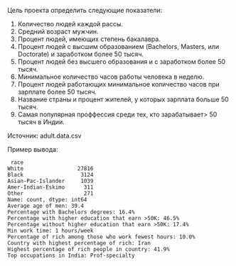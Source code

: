 Цель проекта определить следующие показатели:
  1. Количество людей каждой рассы.
  2. Средний возраст мужчин.
  3. Процент людей, имеющих степень бакалавра.
  4. Процент людей с высшим образованием (Bachelors, Masters, или Doctorate) и заработком более 50 тысяч.
  5. Процент людей без высшего образования и с заработком более 50 тысяч.
  6. Минимальное количество часов работы человека в неделю.
  7. Процент людей работающих минимальное количество часов при зарплате более 50 тысяч.
  8. Название страны и процент жителей, у которых зарплата больше 50 тысяч.
  9. Самая популярная проффессия среди тех, кто зарабатывает> 50 тысяч в Индии.  

Источник: adult.data.csv

Пример вывода:
```Number of each race:
 race
White                 27816
Black                  3124
Asian-Pac-Islander     1039
Amer-Indian-Eskimo      311
Other                   271
Name: count, dtype: int64
Average age of men: 39.4
Percentage with Bachelors degrees: 16.4%
Percentage with higher education that earn >50K: 46.5%
Percentage without higher education that earn >50K: 17.4%
Min work time: 1 hours/week
Percentage of rich among those who work fewest hours: 10.0%
Country with highest percentage of rich: Iran
Highest percentage of rich people in country: 41.9%
Top occupations in India: Prof-specialty
